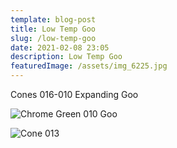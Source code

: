 ```yaml
---
template: blog-post
title: Low Temp Goo
slug: /low-temp-goo
date: 2021-02-08 23:05
description: Low Temp Goo
featuredImage: /assets/img_6225.jpg
---
```

Cones 016-010 Expanding Goo

![](/assets/img_6155.jpg "Chrome Green 010 Goo")

![](/assets/img_0172.jpg "Cone 013")